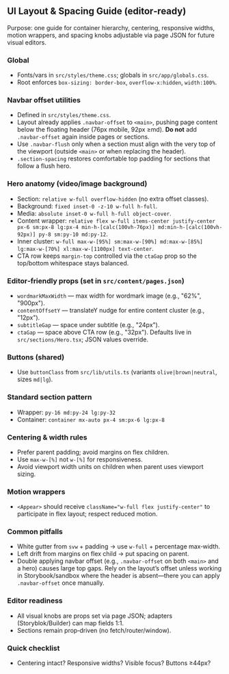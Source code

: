 ## UI Layout & Spacing Guide (editor‑ready)

Purpose: one guide for container hierarchy, centering, responsive widths, motion wrappers, and spacing knobs adjustable via page JSON for future visual editors.

### Global
- Fonts/vars in `src/styles/theme.css`; globals in `src/app/globals.css`.
- Root enforces `box-sizing: border-box`, `overflow-x:hidden`, `width:100%`.

### Navbar offset utilities
- Defined in `src/styles/theme.css`.
- Layout already applies `.navbar-offset` to `<main>`, pushing page content below the floating header (76px mobile, 92px ≥md). **Do not** add `.navbar-offset` again inside pages or sections.
- Use `.navbar-flush` only when a section must align with the very top of the viewport (outside `<main>` or when replacing the header).
- `.section-spacing` restores comfortable top padding for sections that follow a flush hero.

### Hero anatomy (video/image background)
- Section: `relative w-full overflow-hidden` (no extra offset classes).
- Background: `fixed inset-0 -z-10 w-full h-full`.
- Media: `absolute inset-0 w-full h-full object-cover`.
- Content wrapper: `relative flex w-full items-center justify-center px-6 sm:px-8 lg:px-4 min-h-[calc(100vh-76px)] md:min-h-[calc(100vh-92px)] py-8 sm:py-10 md:py-12`.
- Inner cluster: `w-full max-w-[95%] sm:max-w-[90%] md:max-w-[85%] lg:max-w-[70%] xl:max-w-[1100px] text-center`.
- CTA row keeps `margin-top` controlled via the `ctaGap` prop so the top/bottom whitespace stays balanced.

### Editor‑friendly props (set in `src/content/pages.json`)
- `wordmarkMaxWidth` — max width for wordmark image (e.g., "62%", "900px").
- `contentOffsetY` — translateY nudge for entire content cluster (e.g., "12px").
- `subtitleGap` — space under subtitle (e.g., "24px").
- `ctaGap` — space above CTA row (e.g., "32px").
Defaults live in `src/sections/Hero.tsx`; JSON values override.

### Buttons (shared)
- Use `buttonClass` from `src/lib/utils.ts` (variants `olive|brown|neutral`, sizes `md|lg`).

### Standard section pattern
- Wrapper: `py-16 md:py-24 lg:py-32`
- Container: `container mx-auto px-4 sm:px-6 lg:px-8`

### Centering & width rules
- Prefer parent padding; avoid margins on flex children.
- Use `max-w-[%]` not `w-[%]` for responsiveness.
- Avoid viewport width units on children when parent uses viewport sizing.

### Motion wrappers
- `<Appear>` should receive `className="w-full flex justify-center"` to participate in flex layout; respect reduced motion.

### Common pitfalls
- White gutter from `svw` + padding → use `w-full` + percentage max‑width.
- Left drift from margins on flex child → put spacing on parent.
- Double applying navbar offset (e.g., `.navbar-offset` on both `<main>` and a hero) causes large top gaps. Rely on the layout’s offset unless working in Storybook/sandbox where the header is absent—there you can apply `.navbar-offset` once manually.

### Editor readiness
- All visual knobs are props set via page JSON; adapters (Storyblok/Builder) can map fields 1:1.
- Sections remain prop‑driven (no fetch/router/window).

### Quick checklist
- Centering intact? Responsive widths? Visible focus? Buttons ≥44px?
